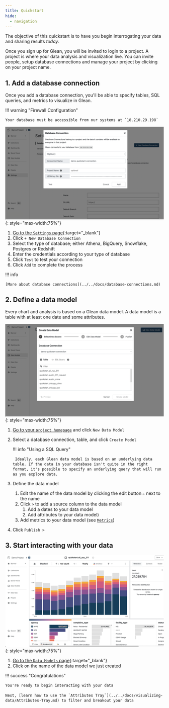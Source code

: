 ```yaml
---
title: Quickstart
hide:
  - navigation
---
```


The objective of this quickstart is to have you begin interrogating your data and sharing results *today*.

Once you sign up for Glean, you will be invited to login to a project. A project is where your data analysis and visualization live. You can invite people, setup database connections and manage your project by clicking on your project name.

## 1. Add a database connection

Once you add a database connection, you'll be able to specify tables, SQL queries, and metrics to visualize in Glean.

!!! warning "Firewall Configuration"

    Your database must be accessible from our systems at `18.210.29.198`

![modal to add database connection](../quickstart/db-conn-modal.png){: style="max-width:75%"}

1. [Go to the `Settings` page](https://glean.io/app/p/settings){:target="_blank"}
2. Click `+ New Database Connection`
3. Select the type of database; either Athena, BigQuery, Snowflake, Postgres or Redshift
4. Enter the credentials according to your type of database
5. Click `Test` to test your connection
6. Click `Add` to complete the process

!!! info

    [More about database connections](../../docs/database-connections.md)

## 2. Define a data model

Every chart and analysis is based on a Glean data model. A data model is a table with at least one date and some attributes.

![modal to add data model](../quickstart/create-data-model.png){: style="max-width:75%"}

1. [Go to your `project homepage`](https://glean.io/app/) and click `New Data Model`
2. Select a database connection, table, and click `Create Model`

    !!! info "Using a SQL Query"

        Ideally, each Glean data model is based on an underlying data table. If the data in your database isn't quite in the right format, it's possible to specify an underlying query that will run as you explore data.
        
3. Define the data model
    1. Edit the name of the data model by clicking the edit button `✏️` next to the name
    2. Click `>` to add a source column to the data model
       1. Add a dates to your data model
       2. Add attributes to your data model) 
    3. Add metrics to your data model (see [`Metrics`](../../docs/data-modeling/Metrics))

4. Click `Publish >`


## 3. Start interacting with your data

![data explorer view](../quickstart/explore.png){: style="max-width:75%"}

1. [Go to the `Data Models` page](https://glean.io/app/p/data-models){:target="_blank"}
2. Click on the name of the data model we just created

!!! success "Congratulations"

    You're ready to begin interacting with your data

    Next, [learn how to use the `Attributes Tray`](../../docs/visualizing-data/Attributes-Tray.md) to filter and breakout your data